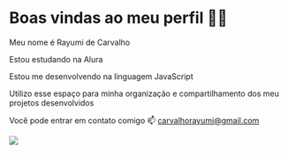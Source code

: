 # Boas vindas ao meu perfil 💙💙

Meu nome é Rayumi de Carvalho 

Estou estudando na Alura

Estou me desenvolvendo na linguagem JavaScript

Utilizo esse espaço para minha organização e compartilhamento dos meu projetos desenvolvidos

Você pode entrar em contato comigo 📫 carvalhorayumi@gmail.com

![](https://i.gifer.com/4JzY.gif)


